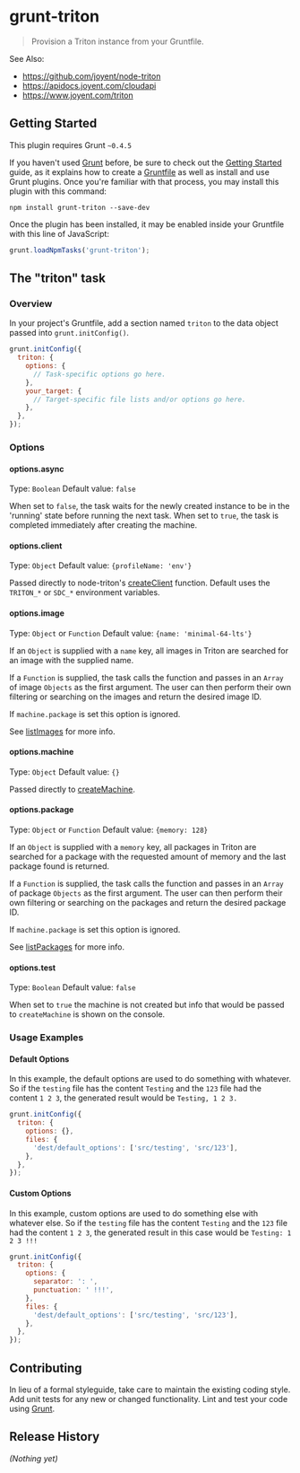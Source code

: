 # grunt-triton

> Provision a Triton instance from  your Gruntfile.

See Also:
* https://github.com/joyent/node-triton
* https://apidocs.joyent.com/cloudapi
* https://www.joyent.com/triton

## Getting Started
This plugin requires Grunt `~0.4.5`

If you haven't used [Grunt](http://gruntjs.com/) before, be sure to check out the [Getting Started](http://gruntjs.com/getting-started) guide, as it explains how to create a [Gruntfile](http://gruntjs.com/sample-gruntfile) as well as install and use Grunt plugins. Once you're familiar with that process, you may install this plugin with this command:

```shell
npm install grunt-triton --save-dev
```

Once the plugin has been installed, it may be enabled inside your Gruntfile with this line of JavaScript:

```js
grunt.loadNpmTasks('grunt-triton');
```

## The "triton" task

### Overview
In your project's Gruntfile, add a section named `triton` to the data object passed into `grunt.initConfig()`.

```js
grunt.initConfig({
  triton: {
    options: {
      // Task-specific options go here.
    },
    your_target: {
      // Target-specific file lists and/or options go here.
    },
  },
});
```

### Options

#### options.async
Type: `Boolean`
Default value: `false`

When set to `false`, the task waits for the newly created instance to be in the 'running' state before running the next task.
When set to `true`, the task is completed immediately after creating the machine.

#### options.client
Type: `Object`
Default value: `{profileName: 'env'}`

Passed directly to node-triton's [createClient](https://github.com/joyent/node-triton#tritonapi-module-usage) function.  Default uses the `TRITON_*` or `SDC_*` environment variables.

#### options.image
Type: `Object` or `Function`
Default value: `{name: 'minimal-64-lts'}`

If an `Object` is supplied with a `name` key, all images in Triton are searched for an image with the supplied name.

If a `Function` is supplied, the task calls the function and passes in an `Array` of image `Objects` as the first argument.  The user can then perform their own filtering or searching on the images and return the desired image ID.

If `machine.package` is set this option is ignored.

See [listImages](https://apidocs.joyent.com/cloudapi/#ListImages) for more info.

#### options.machine
Type: `Object`
Default value: `{}`

Passed directly to [createMachine](https://apidocs.joyent.com/cloudapi/#CreateMachine).

#### options.package
Type: `Object` or `Function`
Default value: `{memory: 128}`

If an `Object` is supplied with a `memory` key, all packages in Triton are searched for a package with the requested amount of memory and the last package found is returned.

If a `Function` is supplied, the task calls the function and passes in an `Array` of package `Objects` as the first argument.  The user can then perform their own filtering or searching on the packages and return the desired package ID.

If `machine.package` is set this option is ignored.

See [listPackages](https://apidocs.joyent.com/cloudapi/#ListPackages) for more info.

#### options.test
Type: `Boolean`
Default value: `false`

When set to `true` the machine is not created but info that would be passed to `createMachine` is shown on the console.

### Usage Examples

#### Default Options
In this example, the default options are used to do something with whatever. So if the `testing` file has the content `Testing` and the `123` file had the content `1 2 3`, the generated result would be `Testing, 1 2 3.`

```js
grunt.initConfig({
  triton: {
    options: {},
    files: {
      'dest/default_options': ['src/testing', 'src/123'],
    },
  },
});
```

#### Custom Options
In this example, custom options are used to do something else with whatever else. So if the `testing` file has the content `Testing` and the `123` file had the content `1 2 3`, the generated result in this case would be `Testing: 1 2 3 !!!`

```js
grunt.initConfig({
  triton: {
    options: {
      separator: ': ',
      punctuation: ' !!!',
    },
    files: {
      'dest/default_options': ['src/testing', 'src/123'],
    },
  },
});
```

## Contributing
In lieu of a formal styleguide, take care to maintain the existing coding style. Add unit tests for any new or changed functionality. Lint and test your code using [Grunt](http://gruntjs.com/).

## Release History
_(Nothing yet)_
